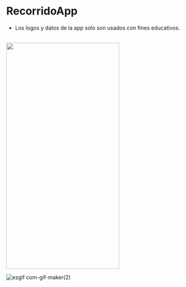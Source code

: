 # RecorridoApp
- Los logos y datos de la app solo son usados con fines educativos.
</br>
<div>
<img src="https://user-images.githubusercontent.com/95819756/164590397-f4aefb28-3e95-4d34-a7ed-4030476c4995.jpeg" width="300" height="600" />
  
![ezgif com-gif-maker(2)](https://user-images.githubusercontent.com/95819756/164551809-cfe40b98-2dd0-41f6-b754-a5c223bbc1d7.gif)
</div>
